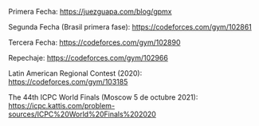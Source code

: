 Primera Fecha:
https://juezguapa.com/blog/gpmx

Segunda Fecha (Brasil primera fase):
https://codeforces.com/gym/102861

Tercera Fecha:
https://codeforces.com/gym/102890

Repechaje:
https://codeforces.com/gym/102966

Latin American Regional Contest (2020):
https://codeforces.com/gym/103185

The 44th ICPC World Finals (Moscow 5 de octubre 2021):
https://icpc.kattis.com/problem-sources/ICPC%20World%20Finals%202020
